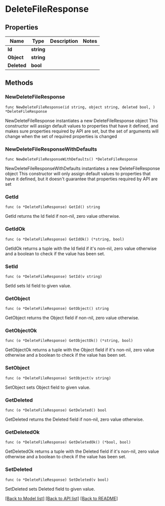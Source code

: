 # DeleteFileResponse

## Properties

Name | Type | Description | Notes
------------ | ------------- | ------------- | -------------
**Id** | **string** |  | 
**Object** | **string** |  | 
**Deleted** | **bool** |  | 

## Methods

### NewDeleteFileResponse

`func NewDeleteFileResponse(id string, object string, deleted bool, ) *DeleteFileResponse`

NewDeleteFileResponse instantiates a new DeleteFileResponse object
This constructor will assign default values to properties that have it defined,
and makes sure properties required by API are set, but the set of arguments
will change when the set of required properties is changed

### NewDeleteFileResponseWithDefaults

`func NewDeleteFileResponseWithDefaults() *DeleteFileResponse`

NewDeleteFileResponseWithDefaults instantiates a new DeleteFileResponse object
This constructor will only assign default values to properties that have it defined,
but it doesn't guarantee that properties required by API are set

### GetId

`func (o *DeleteFileResponse) GetId() string`

GetId returns the Id field if non-nil, zero value otherwise.

### GetIdOk

`func (o *DeleteFileResponse) GetIdOk() (*string, bool)`

GetIdOk returns a tuple with the Id field if it's non-nil, zero value otherwise
and a boolean to check if the value has been set.

### SetId

`func (o *DeleteFileResponse) SetId(v string)`

SetId sets Id field to given value.


### GetObject

`func (o *DeleteFileResponse) GetObject() string`

GetObject returns the Object field if non-nil, zero value otherwise.

### GetObjectOk

`func (o *DeleteFileResponse) GetObjectOk() (*string, bool)`

GetObjectOk returns a tuple with the Object field if it's non-nil, zero value otherwise
and a boolean to check if the value has been set.

### SetObject

`func (o *DeleteFileResponse) SetObject(v string)`

SetObject sets Object field to given value.


### GetDeleted

`func (o *DeleteFileResponse) GetDeleted() bool`

GetDeleted returns the Deleted field if non-nil, zero value otherwise.

### GetDeletedOk

`func (o *DeleteFileResponse) GetDeletedOk() (*bool, bool)`

GetDeletedOk returns a tuple with the Deleted field if it's non-nil, zero value otherwise
and a boolean to check if the value has been set.

### SetDeleted

`func (o *DeleteFileResponse) SetDeleted(v bool)`

SetDeleted sets Deleted field to given value.



[[Back to Model list]](../README.md#documentation-for-models) [[Back to API list]](../README.md#documentation-for-api-endpoints) [[Back to README]](../README.md)


